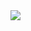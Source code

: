 <!DOCTYPE html>
<html lang="en">

<head>
    <meta charset="UTF-8">
    <meta name="viewport" content="width=device-width, initial-scale=1.0">
    <title>Document</title>
  <style>
    *{
      margin:0px;
      padding:0px;
}
  </style>
</head>

<body>
 <img src="https://img.freepik.com/free-photo/adorable-looking-kitten-with-yarn_23-2150886292.jpg?semt=ais_hybrid">
</body>

</html>
